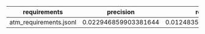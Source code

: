 | requirements | precision | recall | f1 | initial_violations | final_violations | iterations | iter_1 | iter_2 | iter_3 | iter_gt3 | prompts_per_iteration | prompt_success_rate | shacl_conforms_rate | runs | cq_pass_rate |
|---|---|---|---|---|---|---|---|---|---|---|---|---|---|---|---|
| atm_requirements.jsonl | 0.022946859903381644 | 0.012483574244415242 | 0.01617021276595745 | 0.0 | 0.0 | 0 | 0 | 0 | 0 | 1 |  |  | 0.0 | 1 | 0.0 |
